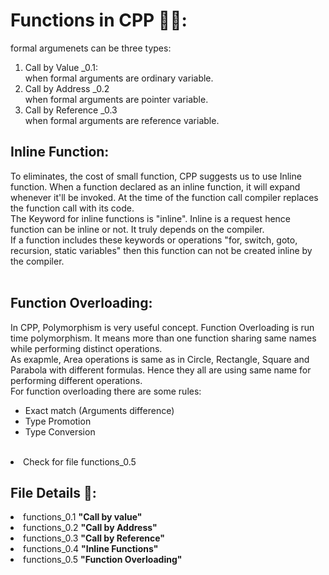 # Functions in CPP 🧑‍💻:
formal argumenets can be three types:
  1. Call by Value _0.1: <br>
      when formal arguments are ordinary variable. <br>
  2. Call by Address _0.2 <br>
      when formal arguments are pointer variable. <br>
  3. Call by Reference _0.3 <br>
        when formal arguments are reference variable. 
<h2> Inline Function: </h2>
To eliminates, the cost of small function, CPP suggests us to use Inline function. When a function declared as an inline function, it will expand whenever it'll be invoked. At the time of the function call compiler replaces the function call with its code.<br>
The Keyword for inline functions is "inline". Inline is a request hence function can be inline or not. It truly depends on the compiler.<br>
If a function includes these keywords or operations "for, switch, goto, recursion, static variables" then this function can not be created inline by the compiler. <br> 
<br/>
<h2> Function Overloading: </h2>
In CPP, Polymorphism is very useful concept. Function Overloading is run time polymorphism. It means more than one function sharing same names while performing distinct operations. </br>
As exapmle, Area operations is same as in Circle, Rectangle, Square and Parabola with different formulas. Hence they all are using same name for performing different operations. 
</br>
For function overloading there are some rules: </br>
    <ul><li>Exact match (Arguments difference) </li><li>Type Promotion</li><li>Type Conversion</li></ul></br>
<li>Check for file functions_0.5</li>

## File Details 📂:
<li> functions_0.1 <b>"Call by value"</b></li>
<li> functions_0.2 <b>"Call by Address"</b></li>
<li> functions_0.3 <b>"Call by Reference"</b></li>
<li> functions_0.4 <b>"Inline Functions"</b></li>
<li> functions_0.5 <b>"Function Overloading"</b></li>
